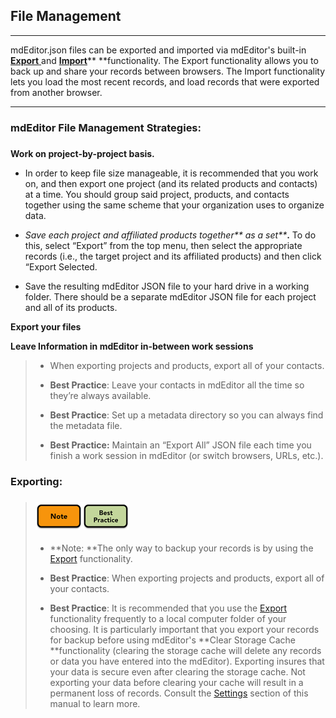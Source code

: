 ## File Management

---

mdEditor.json files can be exported and imported via mdEditor's built-in [**Export** ](/data-management/export.md)and [**Import**](/data-management/import.md)** **functionality. The Export functionality allows you to back up and share your records between browsers. The Import functionality lets you load the most recent records, and load records that were exported from another browser.

---

### mdEditor File Management Strategies: 

##### 

**Work on project-by-project basis.**

* In order to keep file size manageable, it is recommended that you work on, and then export one project \(and its related products and contacts\) at a time. You should group said project, products, and contacts together using the same scheme that your organization uses to organize data.
* _Save each project and affiliated products together** as a set**_**.** To do this, select “Export” from the top menu, then select the appropriate records \(i.e., the target project and its affiliated products\) and then click “Export Selected.

* Save the resulting mdEditor JSON file to your hard drive in a working folder. There should be a separate mdEditor JSON file for each project and all of its products. 

**Export your files**



**Leave Information in mdEditor in-between work sessions**

> * When exporting projects and products, export all of your contacts.
>
> * **Best Practice**: Leave your contacts in mdEditor all the time so they’re always available.
>
> * **Best Practice**: Set up a metadata directory so you can always find the metadata file.
>
> * **Best Practice:** Maintain an “Export All” JSON file each time you finish a work session in mdEditor \(or switch browsers, URLs, etc.\).

### Exporting:

> ### ![](/assets/note_small.png)![](/assets/best_practice_small.png)
>
> * **Note: **The only way to backup your records is by using the [Export](/export.md) functionality.
>
> * **Best Practice**: When exporting projects and products, export all of your contacts.
>
> * **Best Practice**: It is recommended that you use the [Export](/export.md) functionality frequently to a local computer folder of your choosing. It is particularly important that you export your records for backup before using mdEditor's **Clear Storage Cache **functionality \(clearing the storage cache will delete any records or data you have entered into the mdEditor\). Exporting insures that your data is secure even after clearing the storage cache. Not exporting your data before clearing your cache will result in a permanent loss of records. Consult the [Settings](/settings.md) section of this manual to learn more.



